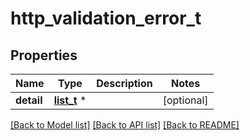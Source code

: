 # http_validation_error_t

## Properties
Name | Type | Description | Notes
------------ | ------------- | ------------- | -------------
**detail** | [**list_t**](validation_error.md) \* |  | [optional] 

[[Back to Model list]](../README.md#documentation-for-models) [[Back to API list]](../README.md#documentation-for-api-endpoints) [[Back to README]](../README.md)


